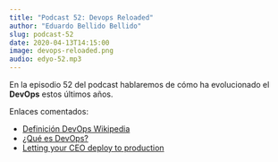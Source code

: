 ```yaml
---
title: "Podcast 52: Devops Reloaded"
author: "Eduardo Bellido Bellido"
slug: podcast-52
date: 2020-04-13T14:15:00
image: devops-reloaded.png
audio: edyo-52.mp3
---
```


En la episodio 52 del podcast hablaremos de cómo ha evolucionado el **DevOps** estos últimos años.

<!--more-->

Enlaces comentados:

- [Definición DevOps Wikipedia](https://es.wikipedia.org/wiki/DevOps)
- [¿Qué es DevOps?](https://www.entredevyops.es/posts/que-es-devops.html)
- [Letting your CEO deploy to production](https://www.linkedin.com/feed/update/urn:li:activity:6649275962762629120/)
